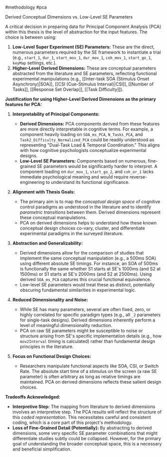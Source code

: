 #methodology #pca 

Derived Conceptual Dimensions vs. Low-Level SE Parameters

A critical decision in preparing data for Principal Component Analysis (PCA) within this thesis is the level of abstraction for the input features. The choice is between using:
1.  **Low-Level Super Experiment (SE) Parameters:** These are the direct, numerous parameters required by the SE framework to instantiate a trial (e.g., `start_1`, `dur_1`, `start_mov_1`, `dur_mov_1`, `coh_mov_1`, `start_go_1`, `keyMap` settings, etc.).
2.  **Higher-Level Derived Dimensions:** These are conceptual parameters abstracted from the literature and SE parameters, reflecting functional experimental manipulations (e.g., [[Inter-task SOA (Stimulus Onset Asynchrony)|SOA]], [[CSI (Cue-Stimulus Interval)|CSI]], [[Number of Tasks]], [[Response Set Overlap]], [[Task Difficulty]]).

**Justification for using Higher-Level Derived Dimensions as the primary features for PCA:**

1.  **Interpretability of Principal Components:**
    *  **Derived Dimensions:** PCA components derived from these features are more directly interpretable in cognitive terms. For example, a component heavily loading on `SOA_ms_PCA`, `N_Tasks_PCA`, and `Task2_Difficulty_Normalized_PCA` could be readily understood as representing "Dual-Task Load & Temporal Coordination." This aligns with how cognitive psychologists conceptualize experimental designs.
    *  **Low-Level SE Parameters:** Components based on numerous, fine-grained SE parameters would be significantly harder to interpret. A component loading on `dur_mov_1`, `start_go_2`, and `coh_or_1` lacks immediate psychological meaning and would require reverse-engineering to understand its functional significance.

2.  **Alignment with Thesis Goals:**
    *  The primary aim is to map the *conceptual design space* of cognitive control paradigms as understood in the literature and to identify *parametric transitions* between them. Derived dimensions represent these conceptual manipulations.
    *  PCA on derived dimensions helps to understand how these known conceptual design choices co-vary, cluster, and differentiate experimental paradigms in the surveyed literature.

3.  **Abstraction and Generalizability:**
    *  Derived dimensions allow for the comparison of studies that implement the same conceptual manipulation (e.g., a 500ms SOA) using different absolute SE timings. For instance, an SOA of 500ms is functionally the same whether S1 starts at SE's 1000ms (and S2 at 1500ms) or S1 starts at SE's 2000ms (and S2 at 2500ms). Using derived `SOA_ms_PCA` captures this crucial functional equivalence.
    *  Low-level SE parameters would treat these as distinct, potentially obscuring fundamental similarities in experimental logic.

4.  **Reduced Dimensionality and Noise:**
    *  While SE has many parameters, several are often fixed, zero, or highly correlated for specific paradigm types (e.g., all `_2` parameters for single-task designs). Derived dimensions inherently perform a level of meaningful dimensionality reduction.
    *  PCA on raw SE parameters might be susceptible to noise or structure arising from SE's specific implementation details (e.g., how `mov2Interval` timing is calculated) rather than fundamental design principles in the literature.

5.  **Focus on Functional Design Choices:**
    *  Researchers manipulate functional aspects like SOA, CSI, or Switch Rate. The absolute start time of a stimulus on the screen (a raw SE parameter) is often arbitrary as long as relative timings are maintained. PCA on derived dimensions reflects these salient design choices.

**Tradeoffs Acknowledged:**

*   **Interpretive Step:** The mapping from literature to derived dimensions involves an interpretive step. The PCA results will reflect the structure of this *coded representation*. This necessitates careful and consistent coding, which is a core part of this project's methodology.
*   **Loss of Fine-Grained Detail (Potentially):** By abstracting to derived dimensions, some very specific SE parameter combinations that might differentiate studies subtly could be collapsed. However, for the primary goal of understanding the broader conceptual space, this is a necessary and beneficial simplification.